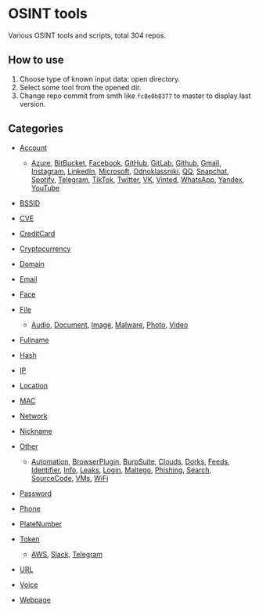 # OSINT tools

Various OSINT tools and scripts, total 304 repos.

## How to use

1. Choose type of known input data: open directory.
2. Select some tool from the opened dir.
3. Change repo commit from smth like `fc8e0b8377` to master to display last version.

## Categories

- [Account](Account)

  - [Azure](Account/Azure), [BitBucket](Account/BitBucket), [Facebook](Account/Facebook), [GitHub](Account/GitHub), [GitLab](Account/GitLab), [Github](Account/Github), [Gmail](Account/Gmail), [Instagram](Account/Instagram), [LinkedIn](Account/LinkedIn), [Microsoft](Account/Microsoft), [Odnoklassniki](Account/Odnoklassniki), [QQ](Account/QQ), [Snapchat](Account/Snapchat), [Spotify](Account/Spotify), [Telegram](Account/Telegram), [TikTok](Account/TikTok), [Twitter](Account/Twitter), [VK](Account/VK), [Vinted](Account/Vinted), [WhatsApp](Account/WhatsApp), [Yandex](Account/Yandex), [YouTube](Account/YouTube)
- [BSSID](BSSID)

- [CVE](CVE)

- [CreditCard](CreditCard)

- [Cryptocurrency](Cryptocurrency)

- [Domain](Domain)

- [Email](Email)

- [Face](Face)

- [File](File)

  - [Audio](File/Audio), [Document](File/Document), [Image](File/Image), [Malware](File/Malware), [Photo](File/Photo), [Video](File/Video)
- [Fullname](Fullname)

- [Hash](Hash)

- [IP](IP)

- [Location](Location)

- [MAC](MAC)

- [Network](Network)

- [Nickname](Nickname)

- [Other](Other)

  - [Automation](Other/Automation), [BrowserPlugin](Other/BrowserPlugin), [BurpSuite](Other/BurpSuite), [Clouds](Other/Clouds), [Dorks](Other/Dorks), [Feeds](Other/Feeds), [Identifier](Other/Identifier), [Info](Other/Info), [Leaks](Other/Leaks), [Login](Other/Login), [Maltego](Other/Maltego), [Phishing](Other/Phishing), [Search](Other/Search), [SourceCode](Other/SourceCode), [VMs](Other/VMs), [WiFi](Other/WiFi)
- [Password](Password)

- [Phone](Phone)

- [PlateNumber](PlateNumber)

- [Token](Token)

  - [AWS](Token/AWS), [Slack](Token/Slack), [Telegram](Token/Telegram)
- [URL](URL)

- [Voice](Voice)

- [Webpage](Webpage)

